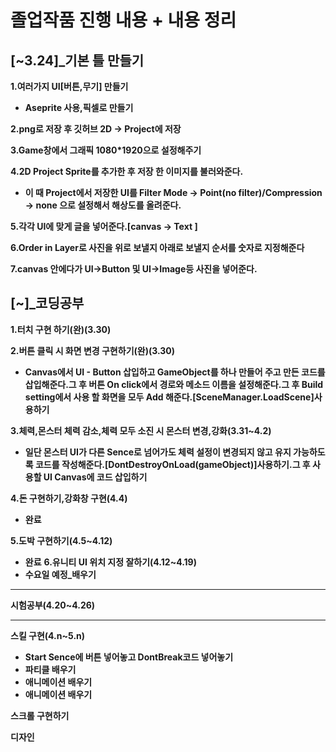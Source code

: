 # **졸업작품 진행 내용 + 내용 정리**

## **[~3.24]_기본 틀 만들기**

**1.여러가지 UI[버튼,무기] 만들기**
- **Aseprite 사용,픽셀로 만들기** 

**2.png로 저장 후 깃허브 2D -> Project에 저장**

**3.Game창에서 그래픽 1080*1920으로 설정해주기**

**4.2D Project Sprite를 추가한 후 저장 한 이미지를 불러와준다.**
- **이 때 Project에서 저장한 UI를 Filter Mode -> Point(no filter)/Compression -> none 으로 설정해서 해상도를 올려준다.**

**5.각각 UI에 맞게 글을 넣어준다.[canvas -> Text ]**

**6.Order in Layer로 사진을 위로 보낼지 아래로 보낼지 순서를 숫자로 지정해준다**

**7.canvas 안에다가 UI->Button 및 UI->Image등 사진을 넣어준다.**

## **[~]_코딩공부**
**1.터치 구현 하기(완)(3.30)**
 

**2.버튼 클릭 시 화면 변경 구현하기(완)(3.30)**
- **Canvas에서 UI - Button 삽입하고 GameObject를 하나 만들어 주고
만든 코드를 삽입해준다.그 후 버튼 On click에서 경로와 메소드 이름을 설정해준다.그 후 Build setting에서 사용 할 화면을 모두 Add 해준다.[SceneManager.LoadScene]사용하기**


**3.체력,몬스터 체력 감소,체력 모두 소진 시 몬스터 변경,강화(3.31~4.2)**
- **일단 몬스터 UI가 다른 Sence로 넘어가도 체력 설정이 변경되지 않고 유지 가능하도록 코드를 작성해준다.[DontDestroyOnLoad(gameObject)]사용하기.그 후 사용할 UI Canvas에 코드 삽입하기**
    
 

**4.돈 구현하기,강화창 구현(4.4)**
- **완료**

**5.도박 구현하기(4.5~4.12)**
- **완료**
**6.유니티 UI 위치 지정 잘하기(4.12~4.19)**
- **수요일 예정_배우기**
<hr>

**시험공부(4.20~4.26)**

<hr>

**스킬 구현(4.n~5.n)**
- **Start Sence에 버튼 넣어놓고 DontBreak코드 넣어놓기**
- **파티클 배우기**
- **애니메이션 배우기**
- **애니메이션 배우기**

**스크롤 구현하기**  

**디자인**  



